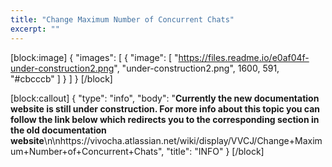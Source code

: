 ```yaml
---
title: "Change Maximum Number of Concurrent Chats"
excerpt: ""
---
```

[block:image]
{
  "images": [
    {
      "image": [
        "https://files.readme.io/e0af04f-under-construction2.png",
        "under-construction2.png",
        1600,
        591,
        "#cbcccb"
      ]
    }
  ]
}
[/block]

[block:callout]
{
  "type": "info",
  "body": "**Currently the new documentation website is still under construction. For more info about this topic you can follow the link below which redirects you to the corresponding section in the old documentation website**\n\nhttps://vivocha.atlassian.net/wiki/display/VVCJ/Change+Maximum+Number+of+Concurrent+Chats",
  "title": "INFO"
}
[/block]